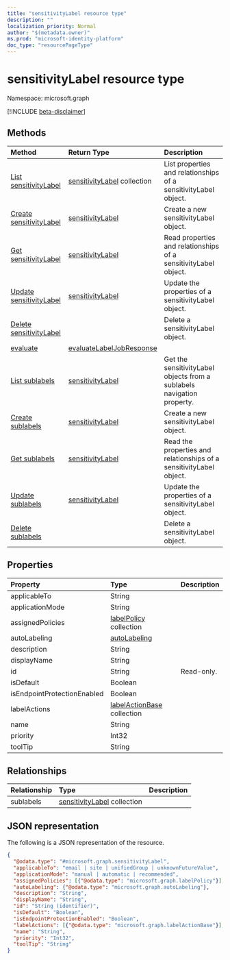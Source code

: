 ```yaml
---
title: "sensitivityLabel resource type"
description: ""
localization_priority: Normal
author: "$(metadata.owner)"
ms.prod: "microsoft-identity-platform"
doc_type: "resourcePageType"
---
```


# sensitivityLabel resource type

Namespace: microsoft.graph

[!INCLUDE [beta-disclaimer](../../includes/beta-disclaimer.md)]

## Methods

| Method                                                          | Return Type                                                           | Description                                                            |
| :-------------------------------------------------------------- | :-------------------------------------------------------------------- | :--------------------------------------------------------------------- |
| [List sensitivityLabel](../api/sensitivitylabel-list.md)        | [sensitivityLabel](sensitivityLabel.md) collection                    | List properties and relationships of a sensitivityLabel object.        |
| [Create sensitivityLabel](../api/sensitivitylabel-create.md)    | [sensitivityLabel](sensitivityLabel.md)                               | Create a new sensitivityLabel object.                                  |
| [Get sensitivityLabel](../api/sensitivitylabel-get.md)          | [sensitivityLabel](sensitivityLabel.md)                               | Read properties and relationships of a sensitivityLabel object.        |
| [Update sensitivityLabel](../api/sensitivitylabel-update.md)    | [sensitivityLabel](sensitivityLabel.md)                               | Update the properties of a sensitivityLabel object.                    |
| [Delete sensitivityLabel](../api/sensitivitylabel-delete.md)    |                                                                       | Delete a sensitivityLabel object.                                      |
| [evaluate](../api/sensitivitylabel-evaluate.md)                 | [evaluateLabelJobResponse](../resources/-evaluatelabeljobresponse.md) |                                                                        |
| [List sublabels](../api/sensitivitylabel-list-sublabels.md)     | [sensitivityLabel](../resources/-sensitivitylabel.md)                 | Get the sensitivityLabel objects from a sublabels navigation property. |
| [Create sublabels](../api/sensitivitylabel-post-sublabels.md)   | [sensitivityLabel](../resources/-sensitivitylabel.md)                 | Create a new sensitivityLabel object.                                  |
| [Get sublabels](../api/sensitivitylabel-get-sublabels.md)       | [sensitivityLabel](../resources/-sensitivitylabel.md)                 | Read the properties and relationships of a sensitivityLabel object.    |
| [Update sublabels](../api/sensitivitylabel-update-sublabels.md) | [sensitivityLabel](../resources/-sensitivitylabel.md)                 | Update the properties of a sensitivityLabel object.                    |
| [Delete sublabels](../api/sensitivitylabel-delete-sublabels.md) |                                                                       | Delete a sensitivityLabel object.                                      |

## Properties

| Property                    | Type                                                          | Description |
| :-------------------------- | :------------------------------------------------------------ | :---------- |
| applicableTo                | String                                                        |             |
| applicationMode             | String                                                        |             |
| assignedPolicies            | [labelPolicy](../resources/labelpolicy.md) collection         |             |
| autoLabeling                | [autoLabeling](../resources/autolabeling.md)                  |             |
| description                 | String                                                        |             |
| displayName                 | String                                                        |             |
| id                          | String                                                        | Read-only.  |
| isDefault                   | Boolean                                                       |             |
| isEndpointProtectionEnabled | Boolean                                                       |             |
| labelActions                | [labelActionBase](../resources/labelactionbase.md) collection |             |
| name                        | String                                                        |             |
| priority                    | Int32                                                         |             |
| toolTip                     | String                                                        |             |

## Relationships

| Relationship | Type                                                            | Description |
| :----------- | :-------------------------------------------------------------- | :---------- |
| sublabels    | [sensitivityLabel](../resources/sensitivitylabel.md) collection |             |

## JSON representation

The following is a JSON representation of the resource.

<!-- {
  "blockType": "resource",
  "keyProperty": "id",
  "@odata.type": "microsoft.graph.sensitivityLabel",
  "baseType": "microsoft.graph.entity",
  "openType": False
}
-->

```json
{
  "@odata.type": "#microsoft.graph.sensitivityLabel",
  "applicableTo": "email | site | unifiedGroup | unknownFutureValue",
  "applicationMode": "manual | automatic | recommended",
  "assignedPolicies": [{"@odata.type": "microsoft.graph.labelPolicy"}],
  "autoLabeling": {"@odata.type": "microsoft.graph.autoLabeling"},
  "description": "String",
  "displayName": "String",
  "id": "String (identifier)",
  "isDefault": "Boolean",
  "isEndpointProtectionEnabled": "Boolean",
  "labelActions": [{"@odata.type": "microsoft.graph.labelActionBase"}],
  "name": "String",
  "priority": "Int32",
  "toolTip": "String"
}
```

